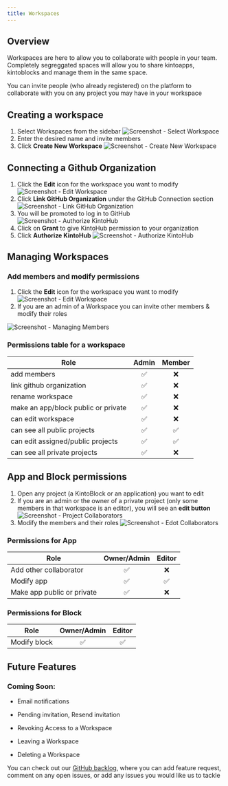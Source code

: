 ```yaml
---
title: Workspaces
---
```


## Overview

Workspaces are here to allow you to collaborate with people in your team.
Completely segreggated spaces will allow you to share kintoapps, kintoblocks and manage them in the same space.

You can invite people (who already registered) on the platform to collaborate with you on any project you may have in your workspace

## Creating a workspace

1. Select Workspaces from the sidebar
![Screenshot - Select Workspace](/docs/assets/creating-a-workspace-1.png)
2. Enter the desired name and invite members
3. Click **Create New Workspace**
![Screenshot - Create New Workspace](/docs/assets/creating-a-workspace-2-3.png)

## Connecting a Github Organization

1. Click the **Edit** icon for the workspace you want to modify
![Screenshot - Edit Workspace](/docs/assets/connecting-a-github-organization-1.png)
2. Click **Link GitHub Organization** under the GitHub Connection section
![Screenshot - Link GitHub Organization](/docs/assets/connecting-a-github-organization-2.png)
3. You will be promoted to log in to GitHub
![Screenshot - Authorize KintoHub](/docs/assets/connecting-a-github-organization-3.png)
4. Click on **Grant** to give KintoHub permission to your organization
5. Click **Authorize KintoHub**
![Screenshot - Authorize KintoHub](/docs/assets/connecting-a-github-organization-4-5.png)


## Managing Workspaces

### Add members and modify permissions

1. Click the **Edit** icon for the workspace you want to modify
![Screenshot - Edit Workspace](/docs/assets/connecting-a-github-organization-1.png)
2. If you are an admin of a Workspace you can invite other members & modify their roles


![Screenshot - Managing Members](/docs/assets/managing-members-4.png)




### Permissions table for a workspace


| Role        |      Admin      | Member  |
| ------------- |:-------------:| :-----:|
| add members      | ✅ | ❌ |
| link github organization     | ✅ | ❌ |
| rename workspace | ✅ | ❌ |
| make an app/block public or private | ✅ | ❌ |
| can edit workspace | ✅ | ❌ |
| can see all public projects | ✅ | ✅ |
| can edit assigned/public projects | ✅ | ✅ |
| can see all private projects | ✅ | ❌ |


## App and Block permissions

1. Open any project (a KintoBlock or an application) you want to edit
2. If you are an admin or the owner of a private project (only some members in that workspace is an editor), you will see an **edit button**
![Screenshot - Project Collaborators](/docs/assets/managing-members-1-2.png)
3. Modify the members and their roles
![Screenshot - Edot Collaborators](/docs/assets/managing-members-3.png)

### Permissions for App

| Role        |      Owner/Admin      | Editor |
| ------------- |:-------------:| :-----:|
| Add other collaborator      | ✅ | ❌ |
| Modify app     | ✅ | ✅ |
| Make app public or private | ✅ | ❌ |

### Permissions for Block

| Role        |      Owner/Admin      | Editor |
| ------------- |:-------------:| :-----:|
| Modify block     | ✅ | ✅ |

## Future Features

### Coming Soon:

* Email notifications

* Pending invitation, Resend invitation

* Revoking Access to a Workspace

* Leaving a Workspace

* Deleting a Workspace

You can check out our [GitHub backlog](https://github.com/kintohub/kintohub-docs), where you can add feature request, comment on any open issues, or add any issues you would like us to tackle
